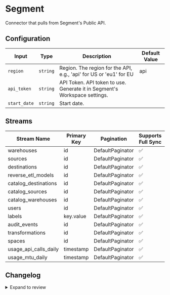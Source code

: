 # Segment
Connector that pulls from Segment&#39;s Public API.

## Configuration

| Input | Type | Description | Default Value |
|-------|------|-------------|---------------|
| `region` | `string` | Region. The region for the API, e.g., &#39;api&#39; for US or &#39;eu1&#39; for EU | api |
| `api_token` | `string` | API Token. API token to use. Generate it in Segment&#39;s Workspace settings. |  |
| `start_date` | `string` | Start date.  |  |

## Streams
| Stream Name | Primary Key | Pagination | Supports Full Sync | Supports Incremental |
|-------------|-------------|------------|---------------------|----------------------|
| warehouses | id | DefaultPaginator | ✅ |  ❌  |
| sources | id | DefaultPaginator | ✅ |  ❌  |
| destinations | id | DefaultPaginator | ✅ |  ❌  |
| reverse_etl_models | id | DefaultPaginator | ✅ |  ❌  |
| catalog_destinations | id | DefaultPaginator | ✅ |  ❌  |
| catalog_sources | id | DefaultPaginator | ✅ |  ❌  |
| catalog_warehouses | id | DefaultPaginator | ✅ |  ❌  |
| users | id | DefaultPaginator | ✅ |  ❌  |
| labels | key.value | DefaultPaginator | ✅ |  ❌  |
| audit_events | id | DefaultPaginator | ✅ |  ❌  |
| transformations | id | DefaultPaginator | ✅ |  ❌  |
| spaces | id | DefaultPaginator | ✅ |  ❌  |
| usage_api_calls_daily | timestamp | DefaultPaginator | ✅ |  ✅  |
| usage_mtu_daily | timestamp | DefaultPaginator | ✅ |  ✅  |

## Changelog

<details>
  <summary>Expand to review</summary>

| Version          | Date              | Pull Request | Subject        |
|------------------|-------------------|--------------|----------------|
| 0.0.1 | 2024-10-04 | | Initial release by [@zckymc](https://github.com/zckymc) via Connector Builder |

</details>
